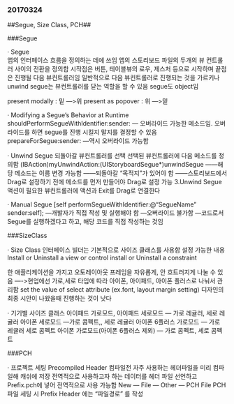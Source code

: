 ### 20170324
##Segue, Size Class, PCH##


###Segue

· Segue   
앱의 인터페이스 흐름을 정의하는 데에 쓰임
앱의 스토리보드 파일의 두개의 뷰 컨트롤러 사이의 전환을 정의함
시작점은 버튼, 테이블뷰의 로우, 제스처 등으로 시작하며 끝점은 진행될 다음 뷰컨트롤러임
일반적으로 다음 뷰컨트롤러로 진행되는 것을 가르키나 unwind segue는 뷰컨트롤러를 닫는 역할을 할 수 있음
segue도 object임

present modally : 밑 —>위
present as popover : 위 —>밑

· Modifying a Segue’s Behavior at Runtime
shouldPerformSegueWithIdentifier:sender:
— 오버라이드 가능한 메소드임. 오버라이드를 하면 segue를 진행 시킬지 말지를 결정할 수 있음
prepareForSegue:sender:
—역시 오버라이드 가능함

· Unwind Segue 
되돌아갈 뷰컨트롤러를 선택
선택된 뷰컨트롤러에 다음 메소드를 정의함
(IBAction)myUnwindAction:(UIStoryboardSegue*)unwindSegue
——해당 메소드는 이름 변경 가능함
——되돌아갈 “목적지”가 있어야 함
——스토리보드에서 Drag로 설정하기 전에 메소드를 먼저 만들어야 Drag로 설정 가능
3.Unwind Segue 액션이 필요한 뷰컨트롤러에 액션과 Exit를 Drag로 연결한다

· Manual Segue
[self performSegueWithIdentifier:@“SegueName” sender:self];
—개발자가 직접 작성 및 실행해야 함
—오버라이드 불가함
—코드로서 Segue를 실행하겠다고 하고, 해당 코드를 직접 작성하는 것임

###SizeClass

· Size Class
인터페이스 빌더는 기본적으로 사이즈 클래스를 사용함
설정 가능한 내용
Install or Uninstall a view or control
install or Uninstall a constraint

한 애플리케이션을 가지고 오토레이아웃 프레임을 자유롭게, 안 흐트러지게 나눌 수 있음
—->현업에선 가로,세로 타입에 따라 아이폰, 아이패드, 아이폰 플러스로 나눠서 관리함
set the value of select attribute (ex.font, layout margin setting)
디자인의 최종 시안이 나왔을때 진행하는 것이 낫다

· 기기별 사이즈 클래스
아이패드 가로모드, 아이패드 세로모드 — 가로 레귤러, 세로 레귤러
아이폰 세로모드 —가로 콤펙트,, 세로 레귤러
아이폰 6플러스 가로모드 — 가로 레귤러 세로 콤펙트
아이폰 가로모드(아이폰 6플러스 제외) — 가로 콤펙트, 세로 콤펙트

###PCH

· 프로젝트 세팅
Precompiled Header
컴파일전 자주 사용하는 헤더파일을 미리 컴파일해 캐쉬에 저장
전역적으로 사용하고자 하는 데이터를 헤더 파일 선언하고 Prefix.pch에 넣어 전역적으로 사용 가능함
New — File — Other — PCH File 
PCH파일 세팅 시 Prefix Header 에는 “파일경로” 를 작성

